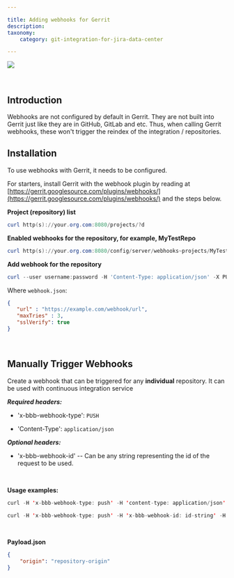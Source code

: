 ```yaml
---

title: Adding webhooks for Gerrit
description:
taxonomy:
    category: git-integration-for-jira-data-center

---
```

![](https://bigbrassband.atlassian.net/wiki/download/thumbnails/1509032414/gerrit-webhook-banner.png?version=1&modificationDate=1618656373661&cacheVersion=1&api=v2&width=510&height=117)

<br>

## Introduction

Webhooks are not configured by default in Gerrit. They are not built into Gerrit just like they are in GitHub, GitLab and etc. Thus, when calling Gerrit webhooks, these won't trigger the reindex of the integration / repositories.

## Installation

To use webhooks with Gerrit, it needs to be configured.

For starters, install Gerrit with the webhook plugin by reading at [https://gerrit.googlesource.com/plugins/webhooks/](https://gerrit.googlesource.com/plugins/webhooks/) and the steps below.

**Project (repository) list**

```powershell
curl http(s)://your.org.com:8080/projects/?d
```

**Enabled webhooks for the repository, for example, MyTestRepo**

```powershell
curl http(s)://your.org.com:8080/config/server/webhooks~projects/MyTestRepo/remotes
```

**Add webhook for the repository**

```powershell
curl --user username:password -H 'Content-Type: application/json' -X PUT -d @webhook.json http(s)://your.org.com:8080/a/config/server/webhooks~projects/MyTestRepo/remotes/bbb-webhook
```

Where `webhook.json`:
```json
{
   "url" : "https://example.com/webhook/url",
   "maxTries" : 3,
   "sslVerify": true
}
```

<br>

## Manually Trigger Webhooks

Create a webhook that can be triggered for any **individual** repository. It can be used with continuous integration service

_**Required headers:**_

*   'x-bbb-webhook-type': `PUSH`

*   'Content-Type': `application/json`


_**Optional headers:**_

*   'x-bbb-webhook-id' -- Can be any string representing the id of the request to be used.

<br>

**Usage examples:**

```java
curl -H 'x-bbb-webhook-type: push' -H 'content-type: application/json' -X POST -d @payload.json https://webhook/url
```

```java
curl -H 'x-bbb-webhook-type: push' -H 'x-bbb-webhook-id: id-string' -H 'content-type: application/json' -X POST -d @payload.json https://webhook/url
```

<br>

**Payload.json**

```json
{  
    "origin": "repository-origin"
}
```

